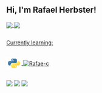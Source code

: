 ## Hi, I'm Rafael Herbster!

<div>
  <a href="https://github.com/rafaelherbster">
  <img align="center" height="180em" src="https://github-readme-stats.vercel.app/api?username=rafaelherbster&show_icons=true&theme=dracula&include_all_commits=true&count_private=true">
  <img align="center" height="180em" src="https://github-readme-stats.vercel.app/api/top-langs/?username=rafaelherbster&layout=compact&langs_count=7&theme=dracula">
 </div>
    
  ##
 
 Currently learning:
<div style="display: inline_block"><br>
  <img align="center" alt="Rafa-Python" height="30" width="40" src="https://raw.githubusercontent.com/devicons/devicon/master/icons/python/python-original.svg"> 
  <img align ="center" alt="Rafae-c" height="30" width="40" src="https://cdn.jsdelivr.net/gh/devicons/devicon/icons/c/c-original.svg">
  
</div>
  
  ##
 
<div> 
  <a href = "mailto:rafaelherbster8@gmail.com"><img src="https://img.shields.io/badge/-Gmail-%23333?style=for-the-badge&logo=gmail&logoColor=white" target="_blank"></a>
  <a href="https://www.linkedin.com/in/rafael-herbster-3a24291b8/" target="_blank"><img src="https://img.shields.io/badge/-LinkedIn-%230077B5?style=for-the-badge&logo=linkedin&logoColor=white" target="_blank"></a> 
  <a href="rafaelherbster#0195" target="_blank"><img src="https://img.shields.io/badge/Discord-7289DA?style=for-the-badge&logo=discord&logoColor=white" target="_blank"></a> 
  
</div>

